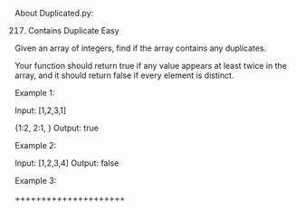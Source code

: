 About Duplicated.py:

217. Contains Duplicate
Easy

Given an array of integers, find if the array contains any duplicates.

Your function should return true if any value appears at least twice in the array, and it should return false if every element is distinct.

Example 1:

Input: [1,2,3,1] 


{1:2, 
2:1,
}
Output: true

Example 2:

Input: [1,2,3,4]
Output: false

Example 3:

+++++++++++++++++++++

